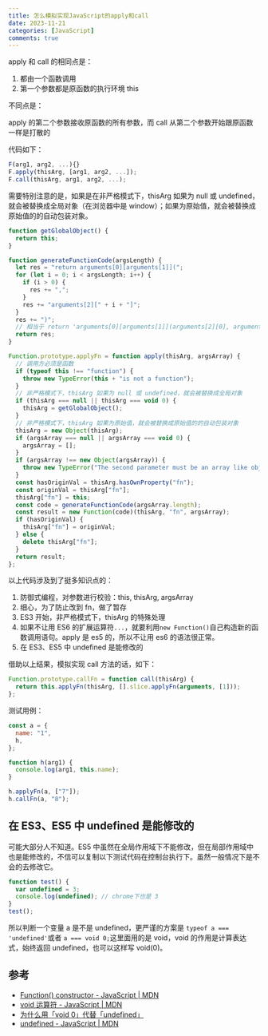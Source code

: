 ```yaml
---
title: 怎么模拟实现JavaScript的apply和call
date: 2023-11-21
categories: [JavaScript]
comments: true
---
```


apply 和 call 的相同点是：

1. 都由一个函数调用
2. 第一个参数都是原函数的执行环境 this

不同点是：

apply 的第二个参数接收原函数的所有参数，而 call 从第二个参数开始跟原函数一样是打散的

代码如下：

```javascript
F(arg1, arg2, ...){}
F.apply(thisArg, [arg1, arg2, ...]);
F.call(thisArg, arg1, arg2, ...);
```

需要特别注意的是，如果是在非严格模式下，thisArg 如果为 null 或 undefined，就会被替换成全局对象（在浏览器中是 window）；如果为原始值，就会被替换成原始值的的自动包装对象。

```javascript
function getGlobalObject() {
  return this;
}

function generateFunctionCode(argsLength) {
  let res = "return arguments[0][arguments[1]](";
  for (let i = 0; i < argsLength; i++) {
    if (i > 0) {
      res += ",";
    }
    res += "arguments[2][" + i + "]";
  }
  res += ")";
  // 相当于 return 'arguments[0][arguments[1]](arguments[2][0], arguments[2][1], arguments[2][2]...)';
  return res;
}

Function.prototype.applyFn = function apply(thisArg, argsArray) {
  // 调用方必须是函数
  if (typeof this !== "function") {
    throw new TypeError(this + "is not a function");
  }
  // 非严格模式下，thisArg 如果为 null 或 undefined，就会被替换成全局对象
  if (thisArg === null || thisArg === void 0) {
    thisArg = getGlobalObject();
  }
  // 非严格模式下，thisArg 如果为原始值，就会被替换成原始值的的自动包装对象
  thisArg = new Object(thisArg);
  if (argsArray === null || argsArray === void 0) {
    argsArray = [];
  }
  if (argsArray !== new Object(argsArray)) {
    throw new TypeError("The second parameter must be an array like object.");
  }
  const hasOriginVal = thisArg.hasOwnProperty("fn");
  const originVal = thisArg["fn"];
  thisArg["fn"] = this;
  const code = generateFunctionCode(argsArray.length);
  const result = new Function(code)(thisArg, "fn", argsArray);
  if (hasOriginVal) {
    thisArg["fn"] = originVal;
  } else {
    delete thisArg["fn"];
  }
  return result;
};
```

以上代码涉及到了挺多知识点的：

1. 防御式编程，对参数进行校验：this, thisArg, argsArray
2. 细心，为了防止改到 fn，做了暂存
3. ES3 开始，非严格模式下，thisArg 的特殊处理
4. 如果不让用 ES6 的扩展运算符`...`，就要利用`new Function()`自己构造新的函数调用语句。apply 是 es5 的，所以不让用 es6 的语法很正常。
5. 在 ES3、ES5 中 undefined 是能修改的

借助以上结果，模拟实现 call 方法的话，如下：

```javascript
Function.prototype.callFn = function call(thisArg) {
  return this.applyFn(thisArg, [].slice.applyFn(arguments, [1]));
};
```

测试用例：

```javascript
const a = {
  name: "1",
  h,
};

function h(arg1) {
  console.log(arg1, this.name);
}

h.applyFn(a, ["7"]);
h.callFn(a, "8");
```

## 在 ES3、ES5 中 undefined 是能修改的

可能大部分人不知道。ES5 中虽然在全局作用域下不能修改，但在局部作用域中也是能修改的，不信可以复制以下测试代码在控制台执行下。虽然一般情况下是不会的去修改它。

```javascript
function test() {
  var undefined = 3;
  console.log(undefined); // chrome下也是 3
}
test();
```

所以判断一个变量 a 是不是 undefined，更严谨的方案是 `typeof a === 'undefined'`或者 `a === void 0;`这里面用的是 void，void 的作用是计算表达式，始终返回 undefined，也可以这样写 void(0)。

## 参考

- [Function() constructor - JavaScript | MDN](https://developer.mozilla.org/en-US/docs/Web/JavaScript/Reference/Global_Objects/Function/Function)
- [void 运算符 - JavaScript | MDN](https://developer.mozilla.org/zh-CN/docs/Web/JavaScript/Reference/Operators/void)
- [为什么用「void 0」代替「undefined」](https://github.com/lessfish/underscore-analysis/issues/1)
- [undefined - JavaScript | MDN](https://developer.mozilla.org/zh-CN/docs/Web/JavaScript/Reference/Global_Objects/undefined)
